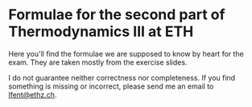 # Formulae for the second part of Thermodynamics III at ETH

Here you'll find the formulae we are supposed to know by heart for the exam. They are taken mostly from the exercise slides.

I do not guarantee neither correctness nor completeness. If you find something is missing or incorrect, please send me an email to lfent@ethz.ch.